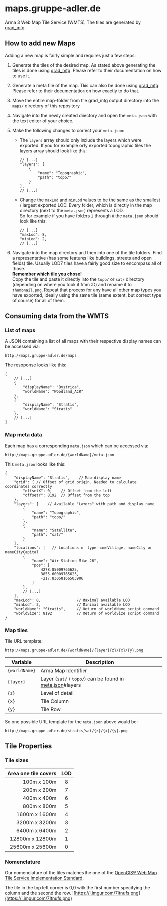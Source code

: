 # maps.gruppe-adler.de

Arma 3 Web Map Tile Service (WMTS). The tiles are generated by [grad_mtg](https://github.com/gruppe-adler/grad_mtg).

## How to add new Maps
Adding a new map is fairly simple and requires just a few steps:

1. Generate the tiles of the desired map. As stated above generating the tiles is done using [grad_mtg](https://github.com/gruppe-adler/grad_mtg). Please refer to their documentation on how to use it.

2. Generate a meta file of the map. This can also be done using [grad_mtg](https://github.com/gruppe-adler/grad_mtg). Please refer to their documentation on how exactly to do that.

3. Move the entire map-folder from the grad_mtg output directory into the `maps/` directory of this repository

4. Navigate into the newly created directory and open the `meta.json` with the text editor of your choice.

5. Make the following changes to correct your `meta.json`:
    - The `layers` array should only include the layers which were exported. If you for example only exported topographic tiles the layers array should look like this:
        ```jsonc
        // [...]
        "layers": [
            {
                "name": "Topographic",
                "path": "topo/"
            }
        ],
        // [...]
        ```
    - Change the `maxLod` and `minLod` values to be the same as the smallest / largest exported LOD. Every folder, which is directly in the map directory (next to the `meta.json`) represents a LOD.  
    So for example if you have folders `2` through `8` the `meta.json` should look like this:
        ```jsonc
        // [...]
        "maxLod": 8,
        "minLod": 2,
        // [...]
        ```

6. Navigate into the map directory and then into one of the tile folders. Find a representative (has some features like buildings, streets and open fields) tile. Usually LOD7 tiles have a fairly good size to encompass all of those.  
**Remember which tile you chose!**  
Copy the tile and paste it directly into the `topo/` or `sat/` directory (depending on where you took it from :D) and rename it to `thumbnail.png`. Repeat that process for any have all other map types you have exported, ideally using the same tile (same extent, but correct type of course) for all of them.


## Consuming data from the WMTS

### List of maps
A JSON containing a list of all maps with their respective display names can be accessed via:   
```
http://maps.gruppe-adler.de/maps
```  

The resoponse looks like this:
```jsonc
[
    // [...]
    {
        "displayName": "Bystrica",
        "worldName": "Woodland_ACR"
    },
    {
        "displayName": "Stratis",
        "worldName": "Stratis"
    },
    // [...]
]
```


### Map meta data
Each map has a corresponding `meta.json` which can be accessed via:  
```
http://maps.gruppe-adler.de/{worldName}/meta.json
```
This `meta.json` looks like this:
```jsonc
{
    "displayName": "Stratis",    // Map display name
    "grid": { // Offset of grid origin. Needed to calculate coordinates correctly
        "offsetX": 0,    // Offset from the left 
        "offsetY": 8192  // Offset from the top
    },
    "layers": [    // Available "Layers" with path and display name
        {
            "name": "Topographic",
            "path": "topo/"
        },
        {
            "name": "Satellite",
            "path": "sat/"
        }
    ],
    "locations": [   // Locations of type nameVillage, nameCity or nameCityCapital
        {
            "name": "Air Station Mike-26",
            "pos": [
                4278.85009765625,
                3855.60009765625,
                -217.83058166503906
            ]
        },
        // [...]
    ],
    "maxLod": 8,                // Maximal available LOD
    "minLod": 2,                // Minimal available LOD
    "worldName": "Stratis",     // Return of worldName script command
    "worldSize": 8192           // Return of worldSize script command
}
```

### Map tiles
Tile URL template:
```
http://maps.gruppe-adler.de/{worldName}/{layer}{z}/{x}/{y}.png
```
|Variable|Description|
|---|---|
|`{worldName}`|Arma Map Identifier|
|`{layer}`|Layer (`sat/` / `topo/`) can be found in [meta.json](#map-meta-data)#layers|
|`{z}`|Level of detail|
|`{x}`|Tile Column|
|`{y}`|Tile Row|


So one possible URL template for the `meta.json` above would be:
```
http://maps.gruppe-adler.de/stratis/sat/{z}/{x}/{y}.png
```

## Tile Properties

### Tile sizes
| Area one tile covers | LOD |
| ---: | :---: |
| 100m x 100m | 8 |
| 200m x 200m | 7 |
| 400m x 400m | 6 |
| 800m x 800m | 5 |
| 1600m x 1600m | 4 |
| 3200m x 3200m | 3 |
| 6400m x 6400m | 2 |
| 12800m x 12800m | 1 |
| 25600m x 25600m | 0 |

### Nomenclature
Our nomenclature of the tiles matches the one of the [OpenGIS® Web Map Tile Service Implementation Standard](https://www.opengeospatial.org/standards/wmts). 

The tile in the top left corner is 0,0 with the first number specifying the column and the second the row.
![https://i.imgur.com/7Itnufs.png](https://i.imgur.com/7Itnufs.png)
